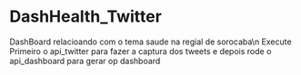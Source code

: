 # DashHealth_Twitter
DashBoard relacioando com o tema saude na regial de sorocaba\n
Execute Primeiro o api_twitter para fazer a captura dos tweets e depois rode o api_dashboard para gerar op dashboard
